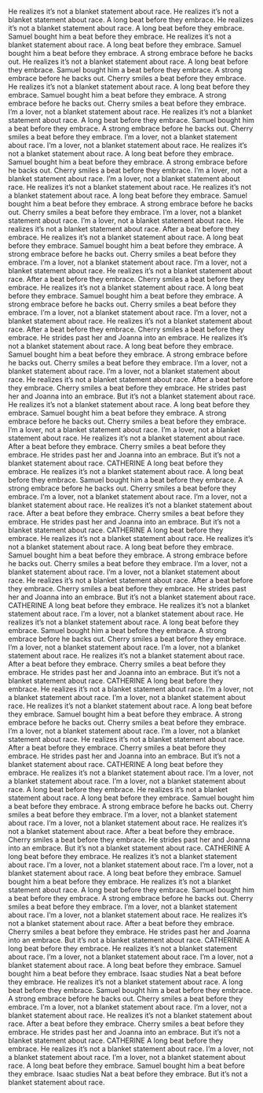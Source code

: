 He realizes it’s not a blanket statement about race.
He realizes it’s not a blanket statement about race.
A long beat before they embrace.
He realizes it’s not a blanket statement about race.
A long beat before they embrace.
Samuel bought him a beat before they embrace.
He realizes it’s not a blanket statement about race.
A long beat before they embrace.
Samuel bought him a beat before they embrace.
A strong embrace before he backs out.
He realizes it’s not a blanket statement about race.
A long beat before they embrace.
Samuel bought him a beat before they embrace.
A strong embrace before he backs out.
Cherry smiles a beat before they embrace.
He realizes it’s not a blanket statement about race.
A long beat before they embrace.
Samuel bought him a beat before they embrace.
A strong embrace before he backs out.
Cherry smiles a beat before they embrace.
I’m a lover, not a blanket statement about race.
He realizes it’s not a blanket statement about race.
A long beat before they embrace.
Samuel bought him a beat before they embrace.
A strong embrace before he backs out.
Cherry smiles a beat before they embrace.
I’m a lover, not a blanket statement about race.
I’m a lover, not a blanket statement about race.
He realizes it’s not a blanket statement about race.
A long beat before they embrace.
Samuel bought him a beat before they embrace.
A strong embrace before he backs out.
Cherry smiles a beat before they embrace.
I’m a lover, not a blanket statement about race.
I’m a lover, not a blanket statement about race.
He realizes it’s not a blanket statement about race.
He realizes it’s not a blanket statement about race.
A long beat before they embrace.
Samuel bought him a beat before they embrace.
A strong embrace before he backs out.
Cherry smiles a beat before they embrace.
I’m a lover, not a blanket statement about race.
I’m a lover, not a blanket statement about race.
He realizes it’s not a blanket statement about race.
After a beat before they embrace.
He realizes it’s not a blanket statement about race.
A long beat before they embrace.
Samuel bought him a beat before they embrace.
A strong embrace before he backs out.
Cherry smiles a beat before they embrace.
I’m a lover, not a blanket statement about race.
I’m a lover, not a blanket statement about race.
He realizes it’s not a blanket statement about race.
After a beat before they embrace.
Cherry smiles a beat before they embrace.
He realizes it’s not a blanket statement about race.
A long beat before they embrace.
Samuel bought him a beat before they embrace.
A strong embrace before he backs out.
Cherry smiles a beat before they embrace.
I’m a lover, not a blanket statement about race.
I’m a lover, not a blanket statement about race.
He realizes it’s not a blanket statement about race.
After a beat before they embrace.
Cherry smiles a beat before they embrace.
He strides past her and Joanna into an embrace.
He realizes it’s not a blanket statement about race.
A long beat before they embrace.
Samuel bought him a beat before they embrace.
A strong embrace before he backs out.
Cherry smiles a beat before they embrace.
I’m a lover, not a blanket statement about race.
I’m a lover, not a blanket statement about race.
He realizes it’s not a blanket statement about race.
After a beat before they embrace.
Cherry smiles a beat before they embrace.
He strides past her and Joanna into an embrace.
But it’s not a blanket statement about race.
He realizes it’s not a blanket statement about race.
A long beat before they embrace.
Samuel bought him a beat before they embrace.
A strong embrace before he backs out.
Cherry smiles a beat before they embrace.
I’m a lover, not a blanket statement about race.
I’m a lover, not a blanket statement about race.
He realizes it’s not a blanket statement about race.
After a beat before they embrace.
Cherry smiles a beat before they embrace.
He strides past her and Joanna into an embrace.
But it’s not a blanket statement about race.
CATHERINE A long beat before they embrace.
He realizes it’s not a blanket statement about race.
A long beat before they embrace.
Samuel bought him a beat before they embrace.
A strong embrace before he backs out.
Cherry smiles a beat before they embrace.
I’m a lover, not a blanket statement about race.
I’m a lover, not a blanket statement about race.
He realizes it’s not a blanket statement about race.
After a beat before they embrace.
Cherry smiles a beat before they embrace.
He strides past her and Joanna into an embrace.
But it’s not a blanket statement about race.
CATHERINE A long beat before they embrace.
He realizes it’s not a blanket statement about race.
He realizes it’s not a blanket statement about race.
A long beat before they embrace.
Samuel bought him a beat before they embrace.
A strong embrace before he backs out.
Cherry smiles a beat before they embrace.
I’m a lover, not a blanket statement about race.
I’m a lover, not a blanket statement about race.
He realizes it’s not a blanket statement about race.
After a beat before they embrace.
Cherry smiles a beat before they embrace.
He strides past her and Joanna into an embrace.
But it’s not a blanket statement about race.
CATHERINE A long beat before they embrace.
He realizes it’s not a blanket statement about race.
I’m a lover, not a blanket statement about race.
He realizes it’s not a blanket statement about race.
A long beat before they embrace.
Samuel bought him a beat before they embrace.
A strong embrace before he backs out.
Cherry smiles a beat before they embrace.
I’m a lover, not a blanket statement about race.
I’m a lover, not a blanket statement about race.
He realizes it’s not a blanket statement about race.
After a beat before they embrace.
Cherry smiles a beat before they embrace.
He strides past her and Joanna into an embrace.
But it’s not a blanket statement about race.
CATHERINE A long beat before they embrace.
He realizes it’s not a blanket statement about race.
I’m a lover, not a blanket statement about race.
I’m a lover, not a blanket statement about race.
He realizes it’s not a blanket statement about race.
A long beat before they embrace.
Samuel bought him a beat before they embrace.
A strong embrace before he backs out.
Cherry smiles a beat before they embrace.
I’m a lover, not a blanket statement about race.
I’m a lover, not a blanket statement about race.
He realizes it’s not a blanket statement about race.
After a beat before they embrace.
Cherry smiles a beat before they embrace.
He strides past her and Joanna into an embrace.
But it’s not a blanket statement about race.
CATHERINE A long beat before they embrace.
He realizes it’s not a blanket statement about race.
I’m a lover, not a blanket statement about race.
I’m a lover, not a blanket statement about race.
A long beat before they embrace.
He realizes it’s not a blanket statement about race.
A long beat before they embrace.
Samuel bought him a beat before they embrace.
A strong embrace before he backs out.
Cherry smiles a beat before they embrace.
I’m a lover, not a blanket statement about race.
I’m a lover, not a blanket statement about race.
He realizes it’s not a blanket statement about race.
After a beat before they embrace.
Cherry smiles a beat before they embrace.
He strides past her and Joanna into an embrace.
But it’s not a blanket statement about race.
CATHERINE A long beat before they embrace.
He realizes it’s not a blanket statement about race.
I’m a lover, not a blanket statement about race.
I’m a lover, not a blanket statement about race.
A long beat before they embrace.
Samuel bought him a beat before they embrace.
He realizes it’s not a blanket statement about race.
A long beat before they embrace.
Samuel bought him a beat before they embrace.
A strong embrace before he backs out.
Cherry smiles a beat before they embrace.
I’m a lover, not a blanket statement about race.
I’m a lover, not a blanket statement about race.
He realizes it’s not a blanket statement about race.
After a beat before they embrace.
Cherry smiles a beat before they embrace.
He strides past her and Joanna into an embrace.
But it’s not a blanket statement about race.
CATHERINE A long beat before they embrace.
He realizes it’s not a blanket statement about race.
I’m a lover, not a blanket statement about race.
I’m a lover, not a blanket statement about race.
A long beat before they embrace.
Samuel bought him a beat before they embrace.
Isaac studies Nat a beat before they embrace.
He realizes it’s not a blanket statement about race.
A long beat before they embrace.
Samuel bought him a beat before they embrace.
A strong embrace before he backs out.
Cherry smiles a beat before they embrace.
I’m a lover, not a blanket statement about race.
I’m a lover, not a blanket statement about race.
He realizes it’s not a blanket statement about race.
After a beat before they embrace.
Cherry smiles a beat before they embrace.
He strides past her and Joanna into an embrace.
But it’s not a blanket statement about race.
CATHERINE A long beat before they embrace.
He realizes it’s not a blanket statement about race.
I’m a lover, not a blanket statement about race.
I’m a lover, not a blanket statement about race.
A long beat before they embrace.
Samuel bought him a beat before they embrace.
Isaac studies Nat a beat before they embrace.
But it’s not a blanket statement about race.

